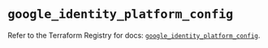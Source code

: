 # `google_identity_platform_config`

Refer to the Terraform Registry for docs: [`google_identity_platform_config`](https://registry.terraform.io/providers/hashicorp/google-beta/5.43.1/docs/resources/google_identity_platform_config).

